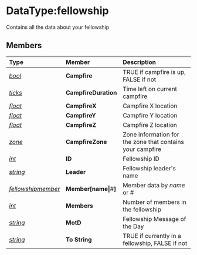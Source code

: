 # DataType:fellowship

Contains all the data about your fellowship

## Members

| **Type** | **Member** | **Description** |
| :--- | :--- | :--- |
| [_bool_](datatype-bool.md) | **Campfire** | TRUE if campfire is up, FALSE if not |
| [_ticks_](datatype-ticks.md) | **CampfireDuration** | Time left on current campfire |
| [_float_](datatype-float.md) | **CampfireX** | Campfire X location |
| [_float_](datatype-float.md) | **CampfireY** | Campfire Y location |
| [_float_](datatype-float.md) | **CampfireZ** | Campfire Z location |
| [_zone_](datatype-zone.md) | **CampfireZone** | Zone information for the zone that contains your campfire |
| [_int_](datatype-int.md) | **ID** | Fellowship ID |
| [_string_](datatype-string.md) | **Leader** | Fellowship leader's name |
| [_fellowshipmember_](datatype-fellowshipmember.md) | **Member[**name**\|**\#**]** | Member data by _name_ or _\#_ |
| [_int_](datatype-int.md) | **Members** | Number of members in the fellowship |
| [_string_](datatype-string.md) | **MotD** | Fellowship Message of the Day |
| [_string_](datatype-string.md) | **To String** | TRUE if currently in a fellowship, FALSE if not |

